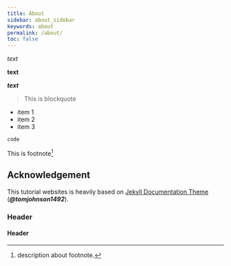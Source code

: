 ```yaml
---
title: About
sidebar: about_sidebar
keywords: about
permalink: /about/
toc: false
---
```


*text*

**text**

***text***

> This is blockquote

- item 1
- item 2
- item 3

`code`


This is footnote[^fn-footnoteID]

[^fn-footnoteID]: description about footnote.

## Acknowledgement

This tutorial websites is heavily based on [Jekyll Documentation Theme](https://github.com/tomjohnson1492/documentation-theme-jekyll) (***@tomjohnson1492***). 


### Header

#### Header